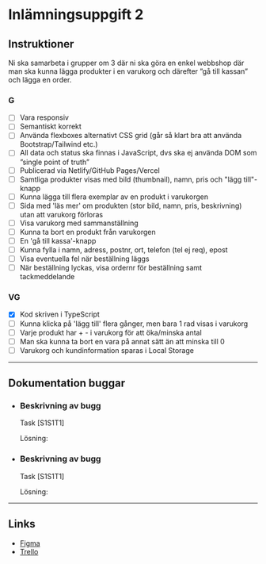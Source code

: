 # Inlämningsuppgift 2 

## Instruktioner
Ni ska samarbeta i grupper om 3 där ni ska göra en enkel webbshop där man ska kunna lägga produkter i en varukorg och därefter ”gå till kassan” och lägga en order.

### G 
- [ ] Vara responsiv
- [ ] Semantiskt korrekt
- [ ] Använda flexboxes alternativt CSS grid (går så klart bra att använda Bootstrap/Tailwind etc.)
- [ ] All data och status ska finnas i JavaScript, dvs ska ej använda DOM som ”single point of truth”
- [ ] Publicerad via Netlify/GitHub Pages/Vercel
- [ ] Samtliga produkter visas med bild (thumbnail), namn, pris och "lägg till"-knapp
- [ ] Kunna lägga till flera exemplar av en produkt i varukorgen
- [ ] Sida med 'läs mer' om produkten (stor bild, namn, pris, beskrivning) utan att varukorg förloras
- [ ] Visa varukorg med sammanställning
- [ ] Kunna ta bort en produkt från varukorgen 
- [ ] En 'gå till kassa'-knapp 
- [ ] Kunna fylla i namn, adress, postnr, ort, telefon (tel ej req), epost
- [ ] Visa eventuella fel när beställning läggs
- [ ] När beställning lyckas, visa ordernr för beställning samt tackmeddelande

### VG 
- [x] Kod skriven i TypeScript
- [ ] Kunna klicka på 'lägg till' flera gånger, men bara 1 rad visas i varukorg
- [ ] Varje produkt har  + -  i varukorg för att öka/minska antal
- [ ] Man ska kunna ta bort en vara på annat sätt än att minska till 0 
- [ ] Varukorg och kundinformation sparas i Local Storage

---
## Dokumentation buggar
- ### Beskrivning av bugg
    Task [S1S1T1]

    Lösning: 

- ### Beskrivning av bugg
    Task [S1S1T1]

    Lösning: 

---
## Links 
- [Figma](https://www.figma.com/team_invite/redeem/k9Suf5Dh06lWW6c343VTVo) 
- [Trello](https://trello.com/invite/b/HDwTnRm8/ATTIcdaf93fca38400346eb3fc1b709cf8ffDEE5AB97/hockey-baby)

